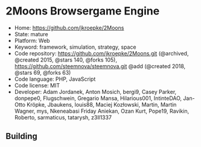 # 2Moons Browsergame Engine

- Home: https://github.com/jkroepke/2Moons
- State: mature
- Platform: Web
- Keyword: framework, simulation, strategy, space
- Code repository: https://github.com/jkroepke/2Moons.git (@archived, @created 2015, @stars 140, @forks 105), https://github.com/steemnova/steemnova.git @add (@created 2018, @stars 69, @forks 63)
- Code language: PHP, JavaScript
- Code license: MIT
- Developer: Adam Jordanek, Anton Mosich, bergi9, Casey Parker, donpepe0, Flugschwein, Gregario Mansa, Hilarious001, IntinteDAO, Jan-Otto Kröpke, Jbaukens, louis88, Maciej Kozłowski, Martin, Martin Wagner, mys, Nkeneabasi Friday Aniekan, Ozan Kurt, Pope19, Ravikin, Roberto, sarmaticus, tatarysh, z3ll1337

## Building
